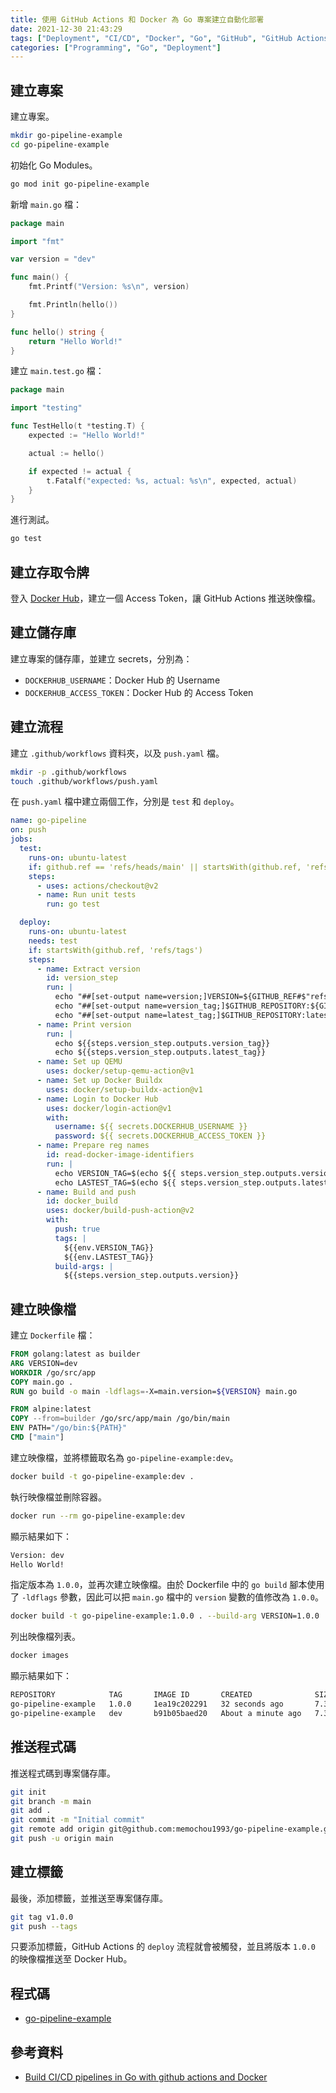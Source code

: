 ```yaml
---
title: 使用 GitHub Actions 和 Docker 為 Go 專案建立自動化部署
date: 2021-12-30 21:43:29
tags: ["Deployment", "CI/CD", "Docker", "Go", "GitHub", "GitHub Actions"]
categories: ["Programming", "Go", "Deployment"]
---
```


## 建立專案

建立專案。

```bash
mkdir go-pipeline-example
cd go-pipeline-example
```

初始化 Go Modules。

```bash
go mod init go-pipeline-example
```

新增 `main.go` 檔：

```go
package main

import "fmt"

var version = "dev"

func main() {
	fmt.Printf("Version: %s\n", version)

	fmt.Println(hello())
}

func hello() string {
	return "Hello World!"
}
```

建立 `main.test.go` 檔：

```go
package main

import "testing"

func TestHello(t *testing.T) {
	expected := "Hello World!"

	actual := hello()

	if expected != actual {
		t.Fatalf("expected: %s, actual: %s\n", expected, actual)
	}
}
```

進行測試。

```bash
go test
```

## 建立存取令牌

登入 [Docker Hub](https://hub.docker.com/settings/security)，建立一個 Access Token，讓 GitHub Actions 推送映像檔。

## 建立儲存庫

建立專案的儲存庫，並建立 secrets，分別為：

- `DOCKERHUB_USERNAME`：Docker Hub 的 Username
- `DOCKERHUB_ACCESS_TOKEN`：Docker Hub 的 Access Token

## 建立流程

建立 `.github/workflows` 資料夾，以及 `push.yaml` 檔。

```bash
mkdir -p .github/workflows
touch .github/workflows/push.yaml
```

在 `push.yaml` 檔中建立兩個工作，分別是 `test` 和 `deploy`。

```yaml
name: go-pipeline
on: push
jobs:
  test:
    runs-on: ubuntu-latest
    if: github.ref == 'refs/heads/main' || startsWith(github.ref, 'refs/tags')
    steps:
      - uses: actions/checkout@v2
      - name: Run unit tests
        run: go test

  deploy:
    runs-on: ubuntu-latest
    needs: test
    if: startsWith(github.ref, 'refs/tags')
    steps:
      - name: Extract version
        id: version_step
        run: |
          echo "##[set-output name=version;]VERSION=${GITHUB_REF#$"refs/tags/v"}"
          echo "##[set-output name=version_tag;]$GITHUB_REPOSITORY:${GITHUB_REF#$"refs/tags/v"}"
          echo "##[set-output name=latest_tag;]$GITHUB_REPOSITORY:latest"
      - name: Print version
        run: |
          echo ${{steps.version_step.outputs.version_tag}}
          echo ${{steps.version_step.outputs.latest_tag}}
      - name: Set up QEMU
        uses: docker/setup-qemu-action@v1
      - name: Set up Docker Buildx
        uses: docker/setup-buildx-action@v1
      - name: Login to Docker Hub
        uses: docker/login-action@v1
        with:
          username: ${{ secrets.DOCKERHUB_USERNAME }}
          password: ${{ secrets.DOCKERHUB_ACCESS_TOKEN }}
      - name: Prepare reg names
        id: read-docker-image-identifiers
        run: |
          echo VERSION_TAG=$(echo ${{ steps.version_step.outputs.version_tag }} | tr '[:upper:]' '[:lower:]') >> $GITHUB_ENV
          echo LASTEST_TAG=$(echo ${{ steps.version_step.outputs.latest_tag  }} | tr '[:upper:]' '[:lower:]') >> $GITHUB_ENV
      - name: Build and push
        id: docker_build
        uses: docker/build-push-action@v2
        with:
          push: true
          tags: |
            ${{env.VERSION_TAG}}
            ${{env.LASTEST_TAG}}
          build-args: |
            ${{steps.version_step.outputs.version}}
```

## 建立映像檔

建立 `Dockerfile` 檔：

```dockerfile
FROM golang:latest as builder
ARG VERSION=dev
WORKDIR /go/src/app
COPY main.go .
RUN go build -o main -ldflags=-X=main.version=${VERSION} main.go 

FROM alpine:latest
COPY --from=builder /go/src/app/main /go/bin/main
ENV PATH="/go/bin:${PATH}"
CMD ["main"]
```

建立映像檔，並將標籤取名為 `go-pipeline-example:dev`。

```bash
docker build -t go-pipeline-example:dev .
```

執行映像檔並刪除容器。

```bash
docker run --rm go-pipeline-example:dev
```

顯示結果如下：

```bash
Version: dev
Hello World!
```

指定版本為 `1.0.0`，並再次建立映像檔。由於 Dockerfile 中的 `go build` 腳本使用了 `-ldflags` 參數，因此可以把 `main.go` 檔中的 `version` 變數的值修改為 `1.0.0`。

```bash
docker build -t go-pipeline-example:1.0.0 . --build-arg VERSION=1.0.0
```

列出映像檔列表。

```bash
docker images
```

顯示結果如下：

```bash
REPOSITORY            TAG       IMAGE ID       CREATED              SIZE
go-pipeline-example   1.0.0     1ea19c202291   32 seconds ago       7.37MB
go-pipeline-example   dev       b91b05baed20   About a minute ago   7.37MB
```

## 推送程式碼

推送程式碼到專案儲存庫。

```bash
git init
git branch -m main
git add .
git commit -m "Initial commit"
git remote add origin git@github.com:memochou1993/go-pipeline-example.git
git push -u origin main
```

## 建立標籤

最後，添加標籤，並推送至專案儲存庫。

```bash
git tag v1.0.0
git push --tags
```

只要添加標籤，GitHub Actions 的 `deploy` 流程就會被觸發，並且將版本 `1.0.0` 的映像檔推送至 Docker Hub。

## 程式碼

- [go-pipeline-example](https://github.com/memochou1993/go-pipeline-example)

## 參考資料

- [Build CI/CD pipelines in Go with github actions and Docker](https://dev.to/gopher/build-ci-cd-pipelines-in-go-with-github-actions-and-dockers-1ko7)
